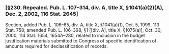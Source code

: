 ### [§230. Repealed. Pub. L. 107–314, div. A, title X, §1041(a)(2)(A), Dec. 2, 2002, 116 Stat. 2645] ###

Section, added Pub. L. 106–65, div. A, title X, §1041(a)(1), Oct. 5, 1999, 113 Stat. 758; amended Pub. L. 106–398, §1 [[div. A], title X, §1075(a)], Oct. 30, 2000, 114 Stat. 1654, 1654A–280, related to inclusion in the budget justification materials submitted to Congress of specific identification of amounts required for declassification of records.